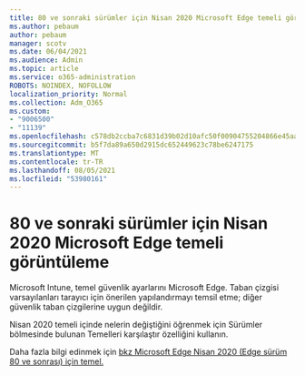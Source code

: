 ```yaml
---
title: 80 ve sonraki sürümler için Nisan 2020 Microsoft Edge temeli görüntüleme
ms.author: pebaum
author: pebaum
manager: scotv
ms.date: 06/04/2021
ms.audience: Admin
ms.topic: article
ms.service: o365-administration
ROBOTS: NOINDEX, NOFOLLOW
localization_priority: Normal
ms.collection: Adm_O365
ms.custom:
- "9006500"
- "11139"
ms.openlocfilehash: c578db2ccba7c6831d39b02d10afc50f00904755204866e45aa4eb2ec313a8e3
ms.sourcegitcommit: b5f7da89a650d2915dc652449623c78be6247175
ms.translationtype: MT
ms.contentlocale: tr-TR
ms.lasthandoff: 08/05/2021
ms.locfileid: "53980161"
---
```

# <a name="view-the-april-2020-baseline-for-microsoft-edge-versions-80-and-later"></a>80 ve sonraki sürümler için Nisan 2020 Microsoft Edge temeli görüntüleme

Microsoft Intune, temel güvenlik ayarlarını Microsoft Edge. Taban çizgisi varsayılanları tarayıcı için önerilen yapılandırmayı temsil etme; diğer güvenlik taban çizgilerine uygun değildir.

Nisan 2020 temeli içinde nelerin değiştiğini öğrenmek için Sürümler bölmesinde bulunan Temelleri karşılaştır özelliğini kullanın.

Daha fazla bilgi edinmek için [bkz Microsoft Edge Nisan 2020 (Edge sürüm 80 ve sonrası) için temel.](/mem/intune/protect/security-baseline-settings-edge?pivots=edge-april-2020)